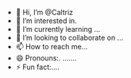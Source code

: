 - 👋 Hi, I’m @Caltriz
- 👀 I’m interested in.
- 🌱 I’m currently learning ...
- 💞️ I’m looking to collaborate on ...
- 📫 How to reach me...
- 😄 Pronouns:. .......
- ⚡ Fun fact:....

<!---
Caltriz/Caltriz is a ✨ special ✨ repository because its `README.md` (this file) appears on your GitHub profile.
You can click the Preview link to take a look at your changes.
--->
